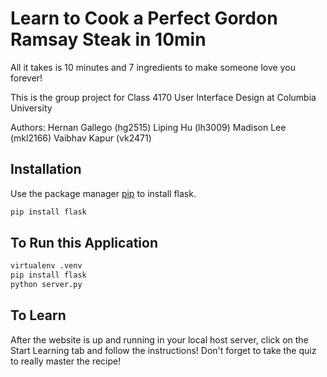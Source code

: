 # Learn to Cook a Perfect Gordon Ramsay Steak in 10min

All it takes is 10 minutes and 7 ingredients to make someone love you forever!

This is the group project for Class 4170 User Interface Design at Columbia University

Authors: Hernan Gallego (hg2515) Liping Hu (lh3009)
Madison Lee (mkl2166) Vaibhav Kapur (vk2471)
## Installation

Use the package manager [pip](https://pip.pypa.io/en/stable/) to install flask.

```bash
pip install flask
```

## To Run this Application
```bash
virtualenv .venv 
pip install flask
python server.py 
```

## To Learn
After the website is up and running in your local host server, click on the Start Learning tab and follow the instructions! Don't forget to take the quiz to really master the recipe!


